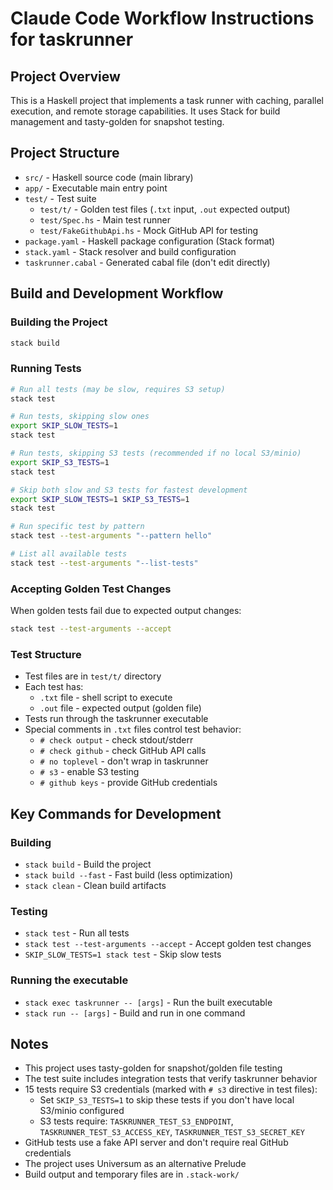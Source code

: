 # Claude Code Workflow Instructions for taskrunner

## Project Overview
This is a Haskell project that implements a task runner with caching, parallel execution, and remote storage capabilities. It uses Stack for build management and tasty-golden for snapshot testing.

## Project Structure
- `src/` - Haskell source code (main library)
- `app/` - Executable main entry point
- `test/` - Test suite
  - `test/t/` - Golden test files (`.txt` input, `.out` expected output)
  - `test/Spec.hs` - Main test runner
  - `test/FakeGithubApi.hs` - Mock GitHub API for testing
- `package.yaml` - Haskell package configuration (Stack format)
- `stack.yaml` - Stack resolver and build configuration
- `taskrunner.cabal` - Generated cabal file (don't edit directly)

## Build and Development Workflow

### Building the Project
```bash
stack build
```

### Running Tests
```bash
# Run all tests (may be slow, requires S3 setup)
stack test

# Run tests, skipping slow ones
export SKIP_SLOW_TESTS=1
stack test

# Run tests, skipping S3 tests (recommended if no local S3/minio)
export SKIP_S3_TESTS=1
stack test

# Skip both slow and S3 tests for fastest development
export SKIP_SLOW_TESTS=1 SKIP_S3_TESTS=1
stack test

# Run specific test by pattern
stack test --test-arguments "--pattern hello"

# List all available tests
stack test --test-arguments "--list-tests"
```

### Accepting Golden Test Changes
When golden tests fail due to expected output changes:
```bash
stack test --test-arguments --accept
```

### Test Structure
- Test files are in `test/t/` directory
- Each test has:
  - `.txt` file - shell script to execute
  - `.out` file - expected output (golden file)
- Tests run through the taskrunner executable
- Special comments in `.txt` files control test behavior:
  - `# check output` - check stdout/stderr
  - `# check github` - check GitHub API calls
  - `# no toplevel` - don't wrap in taskrunner
  - `# s3` - enable S3 testing
  - `# github keys` - provide GitHub credentials

## Key Commands for Development

### Building
- `stack build` - Build the project
- `stack build --fast` - Fast build (less optimization)
- `stack clean` - Clean build artifacts

### Testing
- `stack test` - Run all tests
- `stack test --test-arguments --accept` - Accept golden test changes
- `SKIP_SLOW_TESTS=1 stack test` - Skip slow tests

### Running the executable
- `stack exec taskrunner -- [args]` - Run the built executable
- `stack run -- [args]` - Build and run in one command

## Notes
- This project uses tasty-golden for snapshot/golden file testing
- The test suite includes integration tests that verify taskrunner behavior
- 15 tests require S3 credentials (marked with `# s3` directive in test files):
  - Set `SKIP_S3_TESTS=1` to skip these tests if you don't have local S3/minio configured
  - S3 tests require: `TASKRUNNER_TEST_S3_ENDPOINT`, `TASKRUNNER_TEST_S3_ACCESS_KEY`, `TASKRUNNER_TEST_S3_SECRET_KEY`
- GitHub tests use a fake API server and don't require real GitHub credentials
- The project uses Universum as an alternative Prelude
- Build output and temporary files are in `.stack-work/`